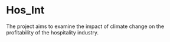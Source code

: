 # Hos_Int
The project aims to examine the impact of climate change on the profitability of the hospitality industry.
